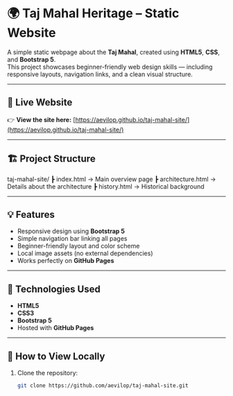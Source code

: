 # 🌍 Taj Mahal Heritage – Static Website

A simple static webpage about the **Taj Mahal**, created using **HTML5**, **CSS**, and **Bootstrap 5**.  
This project showcases beginner-friendly web design skills — including responsive layouts, navigation links, and a clean visual structure.

---

## 🔗 Live Website

👉 **View the site here:** [https://aevilop.github.io/taj-mahal-site/](https://aevilop.github.io/taj-mahal-site/)

---

## 🏗️ Project Structure
taj-mahal-site/
┣ index.html → Main overview page
┣ architecture.html → Details about the architecture
┣ history.html → Historical background

---

## 💡 Features
- Responsive design using **Bootstrap 5**
- Simple navigation bar linking all pages
- Beginner-friendly layout and color scheme
- Local image assets (no external dependencies)
- Works perfectly on **GitHub Pages**

---

## 🧠 Technologies Used
- **HTML5**
- **CSS3**
- **Bootstrap 5**
- Hosted with **GitHub Pages**

---

## 🚀 How to View Locally
1. Clone the repository:
   ```bash
   git clone https://github.com/aevilop/taj-mahal-site.git
